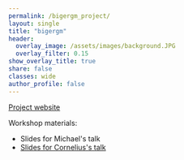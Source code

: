 ```yaml
---
permalink: /bigergm_project/
layout: single
title: "bigergm"
header:
  overlay_image: /assets/images/background.JPG
  overlay_filter: 0.15
show_overlay_title: true
share: false
classes: wide
author_profile: false  
---
```


<a href="https://www.corneliusfritz.com/bigergm" target="_blank">Project website</a> 

Workshop materials:

- Slides for Michael's talk
-  <a href="https://www.corneliusfritz.com/presentation/bigergm.html" target="_blank">Slides for Cornelius's talk</a> 

